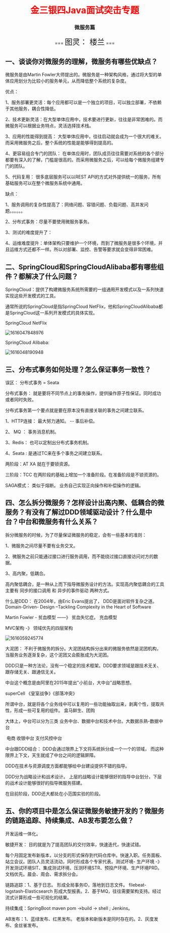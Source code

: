 <center><h1><font color="red">
    金三银四Java面试突击专题
</font></h1>
<h3>
    微服务篇
    </h3>
    === <font size="5">图灵： 楼兰</font> ===
</center>

## 一、谈谈你对微服务的理解，微服务有哪些优缺点？

微服务是由Martin Fowler大师提出的。微服务是一种架构风格，通过将大型的单体应用划分为比较小的服务单元，从而降低整个系统的复杂度。

优点：

1、服务部署更灵活：每个应用都可以是一个独立的项目，可以独立部署，不依赖于其他服务，耦合性降低。

2、技术更新灵活：在大型单体应用中，技术要进行更新，往往是非常困难的。而微服务可以根据业务特点，灵活选择技术栈。

3、应用的性能得到提高： 大型单体应用中，往往启动就会成为一个很大的难关。而采用微服务之后，整个系统的性能是能够得到提高的。

4、更容易组合专门的团队： 在单体应用时，团队成员往往需要对系统的各个部分都要有深入的了解，门槛是很高的。而采用微服务之后，可以给每个微服务组建专门的团队。

5、代码复用： 很多底层服务可以以REST API的方式对外提供统一的服务，所有基础服务可以在整个微服务系统中通用。

缺点：

1、服务调用的复杂性提高了：网络问题、容错问题、负载问题、高并发问题。。。。。。

2、分布式事务：尽量不要使用微服务事务。

3、测试的难度提升了：

4、运维难度提升：单体架构只要维护一个环境，而到了微服务是很多个环境，并且运维方式还都不一样。所以对部署、监控、告警等要求就会变得非常困难。

## 二、SpringCloud和SpringCloudAlibaba都有哪些组件？都解决了什么问题？

SpringCloud：提供了构建微服务系统所需要的一组通用开发模式以及一系列快速实现这些开发模式的工具。

通常所说的SpringCloud是指SpringCloud NetFlix，他和SpringCloudAlibaba都是SpringCloud这一系列开发模式的具体实现。

SpringCloud NetFlix

![1616047848976](1616047848976.png)

SpringCloud Alibaba:

![1616048190948](1616048190948.png)

## 三、分布式事务如何处理？怎么保证事务一致性？

误区： 分布式事务 = Seata

分布式事务： 就是要将不同节点上的事务操作，提供操作原子性保证。同时成功或者同时失败。

分布式事务第一个要点就是要在原本没有直接关联的事务之间建立联系。

1、HTTP连接： 最大努力通知。 -- 事后补偿。

2、 MQ ： 事务消息机制。

3、Redis： 也可以定制出分布式事务机制。

4、Seata :  是通过TC来在多个事务之间建立联系。

两阶段：AT XA 就在于要锁资源。

三阶段：TCC 在两阶段的基础上增加一个准备阶段。在准备阶段是不锁资源的。

SAGA模式： 类似于熔断。 业务自己实现正向操作和补偿操作的逻辑。

## 四、怎么拆分微服务？怎样设计出高内聚、低耦合的微服务？有没有了解过DDD领域驱动设计？什么是中台？中台和微服务有什么关系？

拆分微服务的时候，为了尽量保证微服务的稳定，会有一些基本的准则：

1、微服务之间尽量不要有业务交叉。

2、微服务之前只能通过接口进行服务调用，而不能绕过接口直接访问对方的数据。

3、高内聚，低耦合。

高内聚低耦合，是一种从上而下指导微服务设计的方法。实现高内聚低耦合的工具主要有 同步的接口调用 和 异步的事件驱动 两种方式。

什么是DDD： 在2004年，由Eric Evans提出了， DDD是面对软件复杂之道。Domain-Driven- Design –Tackling Complexity in the Heart of Software

Martin Fowler - 贫血模型 ——》 贫血失忆症。 充血模型

MVC架构 -》 领域优先的四层架构

![1616059245774](1616059245774-1616138649126.png)

大泥团： 不利于微服务的拆分。大泥团结构拆分出来的微服务依然是泥团机构，当服务业务逐渐复杂，这个泥团又会膨胀成为大泥团。

DDD只是一种方法论，没有一个稳定的技术框架。DDD要求领域是跟技术无关、跟存储无关、跟通信无关。

中台这个概念是由阿里在2015年提出"小前台，大中台"战略思想。

superCell 《皇室战争》《部落冲突》

所谓中台，就是将各个业务线中可以复用的一些功能抽取出来，剥离个性，提取共性，形成一些可复用的组件。 盒马鲜生、团购

大体上，中台可以分为三类 业务中台、数据中台和技术中台。大数据杀熟-数据中台

​ 电商 收银中台 支付风控中台

中台跟DDD结合： DDD会通过限界上下文将系统拆分成一个一个的领域， 而这种限界上下文，天生就成了中台之间的逻辑屏障。

DDD在技术与资源调度方面都能够给中台建设提供不错的指导。

DDD分为战略设计和战术设计。 上层的战略设计能够很好的指导中台划分，下层的战术设计能够很好的指导微服务搭建。

在目前阶段，DDD还大都处在小范围实验的阶段。

## 五、你的项目中是怎么保证微服务敏捷开发的？微服务的链路追踪、持续集成、AB发布要怎么做？

开发运维一体化。

敏捷开发： 目的就是为了提高团队的交付效率，快速迭代，快速试错。

每个月固定发布新版本，以分支的形式保存到代码仓库中。快速入职。任务面板、站立会议。团队人员灵活流动，同时形成各个专家代表。测试环境- 生产环境 -》
开发测试环境SIT、集成测试环境、压测环境STR、预投产环境、生产环境PRD。文档优先。晨会、周会、需求拆分会。

链路追踪：1、基于日志。 形成全局事务ID，落地到日志文件。 filebeat- logstash-Elasticsearch 形成大型报表。2、基于MQ，往往需要架构支持。经过流式计算形成一些可视化的结果。

持续集成：SpringBoot maven pom ->build -> shell ; Jenkins。

AB发布：1、蓝绿发布、红黑发布。 老版本和新版本是同时存在的。2、灰度发布、金丝雀发布。



















